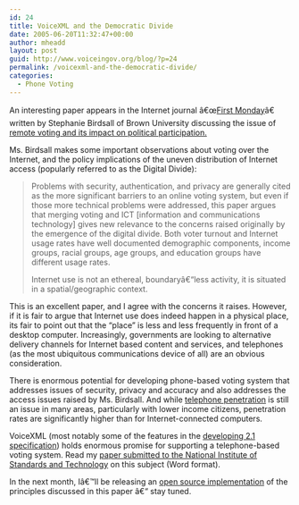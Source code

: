 ```yaml
---
id: 24
title: VoiceXML and the Democratic Divide
date: 2005-06-20T11:32:47+00:00
author: mheadd
layout: post
guid: http://www.voiceingov.org/blog/?p=24
permalink: /voicexml-and-the-democratic-divide/
categories:
  - Phone Voting
---
```

An interesting paper appears in the Internet journal â€œ[First Monday](http://www.firstmonday.org/)â€ written by Stephanie Birdsall of Brown University discussing the issue of [remote voting and its impact on political participation.](http://www.firstmonday.org/issues/issue10_4/birdsall/index.html)

Ms. Birdsall makes some important observations about voting over the Internet, and the policy implications of the uneven distribution of Internet access (popularly referred to as the Digital Divide):

> Problems with security, authentication, and privacy are generally cited as the more significant barriers to an online voting system, but even if those more technical problems were addressed, this paper argues that merging voting and ICT [information and communications technology] gives new relevance to the concerns raised originally by the emergence of the digital divide. Both voter turnout and Internet usage rates have well documented demographic components, income groups, racial groups, age groups, and education groups have different usage rates.
> 
> Internet use is not an ethereal, boundaryâ€“less activity, it is situated in a spatial/geographic context. 

This is an excellent paper, and I agree with the concerns it raises. However, if it is fair to argue that Internet use does indeed happen in a physical place, its fair to point out that the &#8220;place&#8221; is less and less frequently in front of a desktop computer. Increasingly, governments are looking to alternative delivery channels for Internet based content and services, and telephones (as the most ubiquitous communications device of all) are an obvious consideration.

There is enormous potential for developing phone-based voting system that addresses issues of security, privacy and accuracy and also addresses the access issues raised by Ms. Birdsall. And while [telephone penetration](http://www.fcc.gov/Bureaus/Common_Carrier/Reports/FCC-State_Link/IAD/pntris04.pdf) is still an issue in many areas, particularly with lower income citizens, penetration rates are significantly higher than for Internet-connected computers.

VoiceXML (most notably some of the features in the [developing 2.1 specification](http://www.w3.org/TR/2005/CR-voicexml21-20050613/)) holds enormous promise for supporting a telephone-based voting system. Read my [paper submitted to the National Institute of Standards and Technology](http://vote.nist.gov/ecposstatements/phone_voting_whitepaper.doc) on this subject (Word format).

In the next month, Iâ€™ll be releasing an [open source implementation](http://sourceforge.net/projects/vdemocracy/) of the principles discussed in this paper â€“ stay tuned.